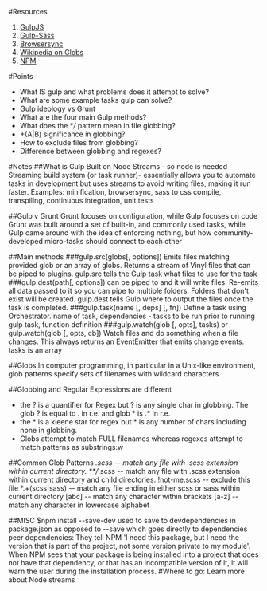 #Resources
1. [GulpJS](http://gulpjs.com/)  
2. [Gulp-Sass](https://www.npmjs.com/package/gulp-sass)  
3. [Browsersync](https://browsersync.io/)  
4. [Wikipedia on Globs](https://en.wikipedia.org/wiki/Glob_(programming))
5. [NPM](https://docs.npmjs.com)

#Points
* What IS gulp and what problems does it attempt to solve?
* What are some example tasks gulp can solve?
* Gulp ideology vs Grunt
* What are the four main Gulp methods?
* What does the **/* pattern mean in file globbing?
* +(A|B) significance in globbing?
* How to exclude files from globbing?
* Difference between globbing and regexes?

#Notes
##What is Gulp
Built on Node Streams - so node is needed
Streaming build system (or task runner)- essentially allows you to automate tasks in development but uses streams to avoid writing files, making it run faster.
Examples: minification, browsersync, sass to css compile, transpiling, continuous integration, unit tests

##Gulp v Grunt
Grunt focuses on configuration, while Gulp focuses on code
Grunt was built around a set of built-in, and commonly used tasks, while Gulp came around with the idea of enforcing nothing, but how community-developed micro-tasks should connect to each other


##Main methods
###gulp.src(globs[, options])
Emits files matching provided glob or an array of globs. Returns a stream of Vinyl files that can be piped to plugins.
gulp.src tells the Gulp task what files to use for the task
###gulp.dest(path[, options])
can be piped to and it will write files. Re-emits all data passed to it so you can pipe to multiple folders. Folders that don't exist will be created.
gulp.dest tells Gulp where to output the files once the task is completed.
###gulp.task(name [, deps] [, fn])
Define a task using Orchestrator.
name of task, dependencies - tasks to be run prior to running gulp task, function definition
###gulp.watch(glob [, opts], tasks) or gulp.watch(glob [, opts, cb])
Watch files and do something when a file changes. This always returns an EventEmitter that emits change events.
tasks is an array

##Globs
In computer programming, in particular in a Unix-like environment, glob patterns specify sets of filenames with wildcard characters. 

##Globbing and Regular Expressions are different
* the ? is a quantifier for Regex but ? is any single char in globbing. The glob ? is equal to . in r.e. and glob * is .* in r.e.
* the * is a kleene star for regex but * is any number of chars including none in globbing. 
* Globs attempt to match FULL filenames whereas regexes attempt to match patterns as substrings:w

##Common Glob Patterns
*.scss -- match any file with .scss extension within current directory.
**/*.scss -- match any file with .scss extension within current directory and child directories.
!not-me.scss -- exclude this file
*.+(scss|sass) -- match any file ending in either scss or sass within current directory
[abc] -- match any character within brackets
[a-z] -- match any character in lowercase alphabet

##MISC
$npm install --save-dev used to save to devdependencies in package.json as opposed to --save which goes directly to dependencies
peer dependencies:
They tell NPM 'I need this package, but I need the version that is part of the project, not some version private to my module'. When NPM sees that your package is being installed into a project that does not have that dependency, or that has an incompatible version of it, it will warn the user during the installation process.
#Where to go:
Learn more about Node streams
 





